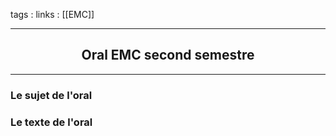 tags : 
links : [[EMC]]

****

<h2 style="text-align: center;"> Oral EMC second semestre </h2>

****


### Le sujet de l'oral 


### Le texte de l'oral